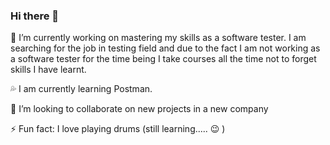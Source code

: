 ### Hi there 👋

🔭 I’m currently working on mastering my skills as a software tester. I am searching for the job in testing field and due to the fact I am not working as a software tester for the time being I take courses all the time not to forget skills I have learnt.

:sweat_drops: I am currently learning Postman.

👯 I’m looking to collaborate on new projects in a new company

⚡ Fun fact: I love playing drums (still learning..... 😉 )

